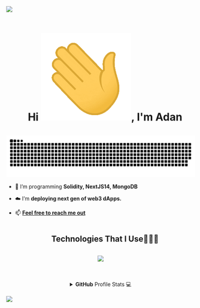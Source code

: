 <img src="https://user-images.githubusercontent.com/73097560/115834477-dbab4500-a447-11eb-908a-139a6edaec5c.gif">

<div id="user-content-toc">
  <ul align="center">
    <summary><h1 style="display: inline-block">Hi <img src="https://github.com/SKRTEEEEEE/SKRTEEEEEE/blob/main/resources/img/waving.gif" alt="waving">, I'm Adan</h1></summary>
  </ul>
</div>

<div align="center">
  <img  src="https://github.com/SKRTEEEEEE/SKRTEEEEEE/blob/main/resources/img/grid-snake.svg"
       alt="snake" />
</div>

<!--Intro start-->

- 🌱 I’m programming **Solidity, NextJS14, MongoDB**

- ☁️ I’m **deploying next gen of web3 dApps.**

<!-- - 💬 Ask me about **solidity, react, nextjs, nodejs, mongoDB..** -->

- 📫 **[Feel free to reach me out](mailto:adanreh.m@gmail.com)**

<!--tech stack icons-->
<div id="user-content-toc">
  <ul align="center">
    <h2 style="display: inline-block">Technologies That I Use👨🏻‍💻</h2>
  </ul>
</div>

<p align="center">
 <a href="https://skillicons.dev">
    <img src="https://skillicons.dev/icons?i=solidity,git,ipfs,express,github,html,css,styledcomponents,tailwind,js,ts,md,prisma,mongodb,nextjs,nodejs,react,redux,threejs,ableton,bash,java,vscode,firebase,py,tensorflow,discord,docker&perline=14" />
 </a>
</p>
</br></br>
<details>
<summary align="center"><b>GitHub</b> Profile Stats 💻</summary>

<p align="center">
  <table align="center">
    <tr style="border: none;">
      <td width="30%" align="center">
        <img align="center" src="https://github-readme-stats.vercel.app/api/top-langs/?username=SKRTEEEEEE&theme=radical&hide_border=false&no-bg=true&no-frame=true&langs_count=10"/>
      </td>
     
      <td width="30%" align="center">
        <img align="center" src="https://github-readme-stats.vercel.app/api?username=SKRTEEEEEE&theme=radical&show_icons=true&count_private=true" />
        <br></br>
        <a href="https://git.io/streak-stats"><img src="https://streak-stats.demolab.com?user=SKRTEEEEEE&theme=midnight-purple&border_radius=70&date_format=j%20M%5B%20Y%5D" alt="GitHub Streak" /></a>
      </td>
       <td width="20%" align="center">
        <a href="https://skillicons.dev">
          <img align="center" width="80%" src="https://github-profile-trophy.vercel.app/?username=SKRTEEEEEE&theme=radical&row=3&column=2&margin-h=10&margin-w=5&no-bg=true" alt="TROPHY" />
        </a> 
      </td>
    </tr>
  </table>
  <a href="https://github.com/ashutosh00710/github-readme-activity-graph">
    <img alt="SKRTEEEEEE's Activity Graph" src="https://github-readme-activity-graph.vercel.app/graph?username=SKRTEEEEEE&theme=github-compact&hide_border=true">
  </a>
</p>
</details>
</br>

<!--Stats--!>

<img src="https://user-images.githubusercontent.com/73097560/115834477-dbab4500-a447-11eb-908a-139a6edaec5c.gif">
